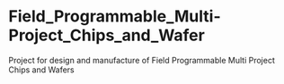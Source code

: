# Field_Programmable_Multi-Project_Chips_and_Wafer
Project for design and manufacture of Field Programmable Multi Project Chips and Wafers
